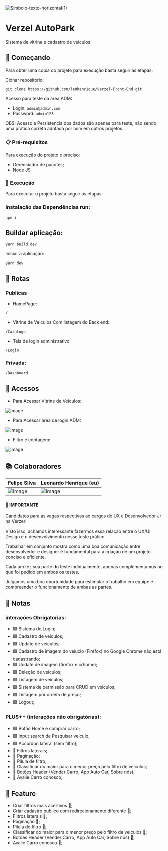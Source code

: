 ![Símbolo-texto-horizontal(1)](https://user-images.githubusercontent.com/68018921/199128538-76654f75-afe5-4906-a9c4-f47a7fa48bd5.png)
# Verzel AutoPark 


Sistema de vitrine e cadastro de veiculos.

## 🚀 Começando

Para obter uma copia do projeto para execução basta seguir as etapas:

Clonar repositorio:

```
git clone https://github.com/le0henr1que/Verzel-Front-End.git
```

Acesso para teste da área ADM:

* Login: `admin@admin.com`
* Password: `admin123`

OBS: Acesso e Persistencia dos dados são apenas para teste, não sendo uma prática correta adotada por mim em outros projetos.

### 📋 Pré-requisitos

Para execução do projeto é preciso:

* Gerenciador de pacotes;
* Node JS


### 🔧 Execução

Para executar o projeto basta seguir as etapas:



### Instalação das Dependências run:

```
npm i
```



## Buildar aplicação:
```
yarn build:dev
```

Iniciar a aplicação:

```
yarn dev
```

## 🏁 Rotas

### Publicas 

* HomePage:
```
/
```

* Vitrine de Veiculos Com listagem do Back end:

```
/Catalogo
```
* Tela de login administrativo
```
/Login
```

### Privada:

```
/Dashboard
```

## 🏃 Acessos

* Para Acessar Vitrine de Veiculos:

![image](https://user-images.githubusercontent.com/68018921/199551931-47ce6ea0-e90c-4554-ba65-c2b8a6ed5ef1.png)

* Para Acessar área de login ADM:

![image](https://user-images.githubusercontent.com/68018921/199550731-b402cf04-3724-4acb-8b11-650f94933c8a.png)

* Filtro e contagem:

![image](https://user-images.githubusercontent.com/68018921/199551344-1425b2c1-dcc4-46fc-88c3-a12f77c97661.png)


## 📚 Colaboradores

| Felipe Silva  | Leonardo Henrique (eu) |
| ------------- | ------------- |
| ![image](https://user-images.githubusercontent.com/68018921/199553661-8fa0ca98-20f4-4f01-bb0d-7be82e43d61f.png) | ![image](https://user-images.githubusercontent.com/68018921/199553778-7a1e236b-d573-4563-b1ea-c16cb9b1ff7d.png)  |

#### 📄 IMPORTANTE

Candidatos para as vagas respectivas ao cargos de UX e Desenvolvedor Jr na Verzerl

Visto isso, achamos interessante fazermos essa relação entre o UX/UI Design e o desenvolvimento nesse teste prático.

Trabalhar em conjunto mostra como uma boa comunicação entre desenvolvedor e designer é fundamental para a criação de um projeto conciso e eficiente.

Cada um fez sua parte do teste indidualmente, apenas complementamos no que foi pedido em ambos os testes.

Julgamos uma boa oportunidade para estimular o trabalho em equipe e compreender o funcionamente de ambas as partes.


## 📄 Notas

 ### interações Obrigatorias:
  
  * 🟩 Sistema de Login;
  * 🟩 Cadastro de veiculos;
  * 🟩 Update de veiculos;
  * 🟩 Cadastro de imagem do veiuclo (Firefox) no Google Chrome não está cadastrando;
  * 🟩 Uodate de imagem (firefox e crhome);
  * 🟩 Deleção de veiculos;
  * 🟩 Listagem de veiculos;
  * 🟩 Sistema de permissão para CRUD em veiculos;
  * 🟩 Listagem por ordem de preço;
  * 🟩 Logout;
  
 ### PLUS++ (interações não obrigatórias): 
 
  * 🟩 Botão Home e comprar carro;
  * 🟩 Input search de Pesquisar veiculo;
  * 🟩 Accordon lateral (sem filtro);
  * 🚫 Filtros laterais;
  * 🚫 Paginação;
  * 🚫 Pilula de filtro;
  * 🚫 Classificar do maior para o menor preço pelo filtro de veiculos;
  * 🚫 Botões Header (Vender Carro, App Auto Car, Sobre nós);
  * 🚫 Avalie Carro conosco;

## 🎁 Feature

* Criar filtros mais acertivos 📢;
* Criar cadastro publico com redirecionamento diferente 📢;
* Filtros laterais 📢;
* Paginação 📢;
* Pilula de filtro 📢;
* Classificar do maior para o menor preço pelo filtro de veiculos 📢; 
* Botões Header (Vender Carro, App Auto Car, Sobre nós) 📢;
* Avalie Carro conosco 📢;




